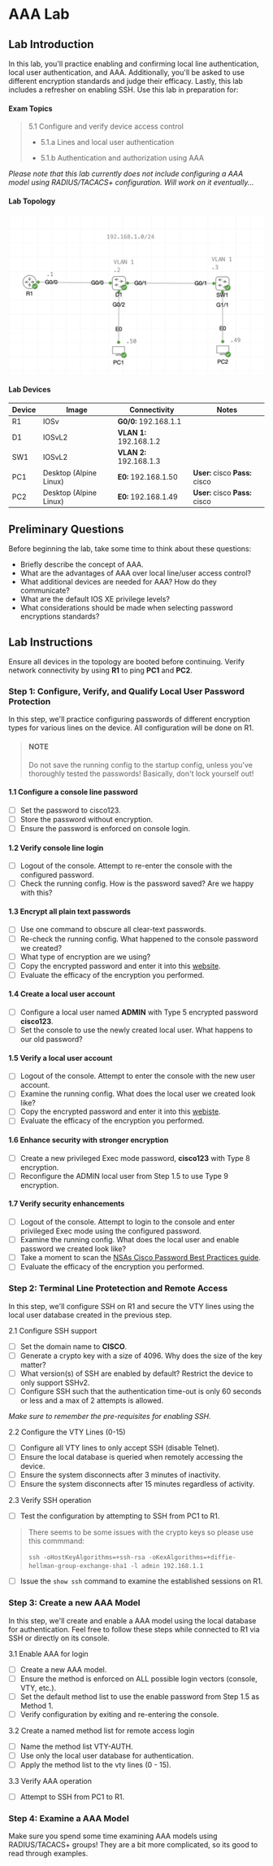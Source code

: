 # AAA Lab

## Lab Introduction
In this lab, you'll practice enabling and confirming local line authentication, local user authentication, and AAA. Additionally, you'll be asked to use different encryption standards and judge their efficacy. Lastly, this lab includes a refresher on enabling SSH. Use this lab in preparation for:

#### Exam Topics
> 5.1 Configure and verify device access control
>
> - 5.1.a Lines and local user authentication
>
> - 5.1.b Authentication and authorization using AAA

*Please note that this lab currently does not include configuring a AAA model using RADIUS/TACACS+ configuration. Will work on it eventually...* 

#### Lab Topology
![AAA Lab Topology](./Images/aaa-lab-topology.png)

#### Lab Devices
| Device | Image | Connectivity | Notes |
| ----------- | ----------- | ----------- | ----------- | 
| R1 | IOSv | **G0/0:** 192.168.1.1 | |
| D1 | IOSvL2 | **VLAN 1:** 192.168.1.2 | |
| SW1 | IOSvL2 | **VLAN 2:** 192.168.1.3 | |
| PC1| Desktop (Alpine Linux) | **E0:** 192.168.1.50 | **User:** cisco  **Pass:** cisco |
| PC2 | Desktop (Alpine Linux) | **E0:** 192.168.1.49 | **User:** cisco **Pass:** cisco |

## Preliminary Questions
Before beginning the lab, take some time to think about these questions:
- Briefly describe the concept of AAA.
- What are the advantages of AAA over local line/user access control?
- What additional devices are needed for AAA? How do they communicate?
- What are the default IOS XE privilege levels?
- What considerations should be made when selecting password encryptions standards?

## Lab Instructions
Ensure all devices in the topology are booted before continuing. 
Verify network connectivity by using **R1** to ping **PC1** and **PC2**.

### Step 1: Configure, Verify, and Qualify Local User Password Protection
In this step, we'll practice configuring passwords of different encryption types for various lines on the device. All configuration will be done on R1.
> #### NOTE
> 
> Do not save the running config to the startup config, unless you've thoroughly tested the passwords! Basically, don't lock yourself out!

#### 1.1 Configure a console line password
- [ ] Set the password to cisco123.
- [ ] Store the password without encryption.
- [ ] Ensure the password is enforced on console login.

#### 1.2 Verify console line login
- [ ] Logout of the console. Attempt to re-enter the console with the configured password.
- [ ] Check the running config. How is the password saved? Are we happy with this?

#### 1.3 Encrypt all plain text passwords
- [ ] Use one command to obscure all clear-text passwords.
- [ ] Re-check the running config. What happened to the console password we created?
- [ ] What type of encryption are we using?
- [ ] Copy the encrypted password and enter it into this [website](https://packetlife.net/toolbox/type7/).
- [ ] Evaluate the efficacy of the encryption you performed.

#### 1.4 Create a local user account
- [ ] Configure a local user named **ADMIN** with Type 5 encrypted password **cisco123**.
- [ ] Set the console to use the newly created local user. What happens to our old password?

#### 1.5 Verify a local user account
- [ ] Logout of the console. Attempt to enter the console with the new user account.
- [ ] Examine the running config. What does the local user we created look like?
- [ ] Copy the encrypted password and enter it into this [webiste](https://www.ifm.net.nz/cookbooks/cisco-ios-enable-secret-password-cracker.html).
- [ ] Evaluate the efficacy of the encryption you performed.

#### 1.6 Enhance security with stronger encryption
- [ ] Create a new privileged Exec mode password, **cisco123** with Type 8 encryption.
- [ ] Reconfigure the ADMIN local user from Step 1.5 to use Type 9 encryption.

#### 1.7 Verify security enhancements
- [ ] Logout of the console. Attempt to login to the console and enter privileged Exec mode using the configured password.
- [ ] Examine the running config. What does the local user and enable password we created look like?
- [ ] Take a moment to scan the [NSAs Cisco Password Best Practices guide](https://media.defense.gov/2022/Feb/17/2002940795/-1/-1/1/CSI_CISCO_PASSWORD_TYPES_BEST_PRACTICES_20220217.PDF).
- [ ] Evaluate the efficacy of the encryption you performed. 

### Step 2: Terminal Line Protetection and Remote Access
In this step, we'll configure SSH on R1 and secure the VTY lines using the local user database created in the previous step.

2.1 Configure SSH support
- [ ] Set the domain name to **CISCO**.
- [ ] Generate a crypto key with a size of 4096. Why does the size of the key matter?
- [ ] What version(s) of SSH are enabled by default? Restrict the device to only support SSHv2.
- [ ] Configure SSH such that the authentication time-out is only 60 seconds or less and a max of 2 attempts is allowed.
        
*Make sure to remember the pre-requisites for enabling SSH.*

2.2 Configure the VTY Lines (0-15)
- [ ] Configure all VTY lines to only accept SSH (disable Telnet).
- [ ] Ensure the local database is queried when remotely accessing the device. 
- [ ] Ensure the system disconnects after 3 minutes of inactivity.
- [ ] Ensure the system disconnects after 15 minutes regardless of activity.

2.3 Verify SSH operation
- [ ] Test the configuration by attempting to SSH from PC1 to R1. 
> There seems to be some issues with the crypto keys so please use this commmand: 
> 
> ```ssh -oHostKeyAlgorithms=+ssh-rsa -oKexAlgorithms=+diffie-hellman-group-exchange-sha1 -l admin 192.168.1.1```
- [ ] Issue the ```show ssh``` command to examine the established sessions on R1.
   
  
### Step 3: Create a new AAA Model
In this step, we'll create and enable a AAA model using the local database for authentication.
Feel free to follow these steps while connected to R1 via SSH or directly on its console.

3.1 Enable AAA for login
- [ ] Create a new AAA model.
- [ ] Ensure the method is enforced on ALL possible login vectors (console, VTY, etc.).
- [ ] Set the default method list to use the enable password from Step 1.5 as Method 1.
- [ ] Verify configuration by exiting and re-entering the console.

3.2 Create a named method list for remote access login
- [ ] Name the method list VTY-AUTH.
- [ ] Use only the local user database for authentication.
- [ ] Apply the method list to the vty lines (0 - 15).

3.3 Verify AAA operation
- [ ] Attempt to SSH from PC1 to R1.

### Step 4: Examine a AAA Model
Make sure you spend some time examining AAA models using RADIUS/TACACS+ groups! 
They are a bit more complicated, so its good to read through examples.
